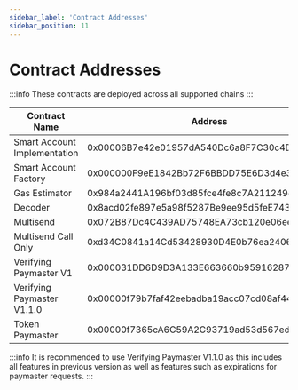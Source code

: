 ```yaml
---
sidebar_label: 'Contract Addresses'
sidebar_position: 11
---
```


# Contract Addresses

:::info
These contracts are deployed across all supported chains
:::

| Contract Name | Address |
| --------------- | --------------- |
| Smart Account Implementation | 0x00006B7e42e01957dA540Dc6a8F7C30c4D816af5 |
| Smart Account Factory| 0x000000F9eE1842Bb72F6BBDD75E6D3d4e3e9594C | 
| Gas Estimator | 0x984a2441A196bf03d85fce4fe8c7A211249eDaAf | 
| Decoder | 0x8acd02fe897e5a98f5287Be9ee95d5feE74311B0 |
| Multisend | 0x072B87Dc4C439AD75748EA73cb120e06ee000E8a |
| Multisend Call Only | 0xd34C0841a14Cd53428930D4E0b76ea2406603B00 |
| Verifying Paymaster V1 | 0x000031DD6D9D3A133E663660b959162870D755D4 | 
| Verifying Paymaster V1.1.0 | 0x00000f79b7faf42eebadba19acc07cd08af44789 | 
| Token Paymaster | 0x00000f7365cA6C59A2C93719ad53d567ed49c14C | 

:::info
It is recommended to use Verifying Paymaster V1.1.0 as this includes all features in previous version as well as features such as expirations for paymaster requests.
:::